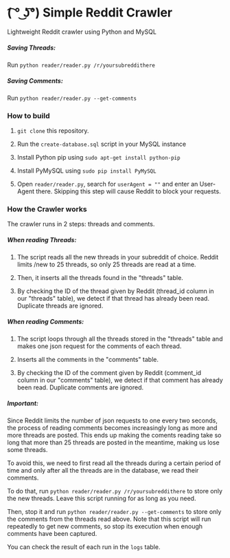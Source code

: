 (͡ ° ͜ʖ͡°) Simple Reddit Crawler
================================

Lightweight Reddit crawler using Python and MySQL

##### Saving Threads:

Run `python reader/reader.py /r/yoursubreddithere`

##### Saving Comments:

Run `python reader/reader.py --get-comments`

### How to build

1. `git clone` this repository.

2. Run the `create-database.sql` script in your MySQL instance

4. Install Python pip using `sudo apt-get install python-pip`

5. Install PyMySQL using `sudo pip install PyMySQL`

6. Open `reader/reader.py`, search for `userAgent = ""` and enter an User-Agent there. Skipping this step will cause Reddit to block your requests.

### How the Crawler works

The crawler runs in 2 steps: threads and comments.

##### When reading Threads:

1. The script reads all the new threads in your subreddit of choice. Reddit limits /new to 25 threads, so only 25 threads are read at a time.

2. Then, it inserts all the threads found in the "threads" table.

3. By checking the ID of the thread given by Reddit (thread_id column in our "threads" table), we detect if that thread has already been read. Duplicate threads are ignored.

##### When reading Comments:

1. The script loops through all the threads stored in the "threads" table and makes one json request for the comments of each thread.

2. Inserts all the comments in the "comments" table.

3. By checking the ID of the comment given by Reddit (comment_id column in our "comments" table), we detect if that comment has already been read. Duplicate comments are ignored.

##### Important:

Since Reddit limits the number of json requests to one every two seconds, the process of reading comments becomes increasingly long as more and more threads are posted. This ends up making the coments reading take so long that more than 25 threads are posted in the meantime, making us lose some threads.

To avoid this, we need to first read all the threads during a certain period of time and only after all the threads are in the database, we read their comments.

To do that, run `python reader/reader.py /r/yoursubreddithere` to store only the new threads. Leave this script running for as long as you need.

Then, stop it and run `python reader/reader.py --get-comments` to store only the comments from the threads read above. Note that this script will run repeatedly to get new comments, so stop its execution when enough comments have been captured.

You can check the result of each run in the `logs` table.

